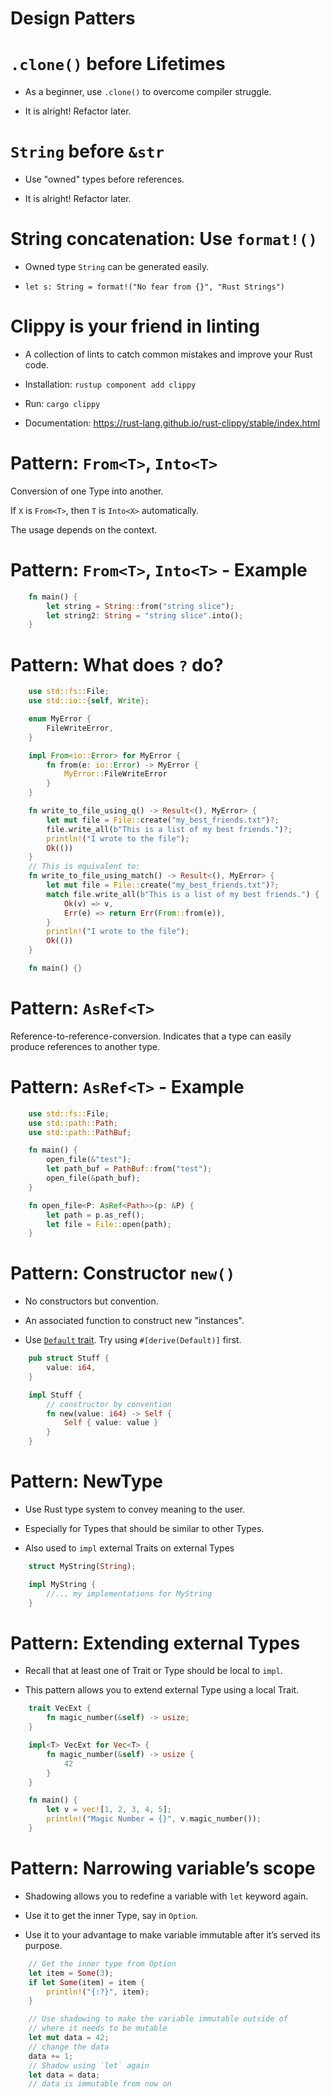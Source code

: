 # Design Patters

`.clone()` before Lifetimes
===========================

-   As a beginner, use `.clone()` to overcome compiler struggle.

-   It is alright! Refactor later.

`String` before `&str`
======================

-   Use "owned" types before references.

-   It is alright! Refactor later.

String concatenation: Use `format!()`
=====================================

-   Owned type `String` can be generated easily.

-   `let s: String = format!("No fear from {}", "Rust Strings")`

Clippy is your friend in linting
================================

-   A collection of lints to catch common mistakes and improve your Rust
    code.

-   Installation: `rustup component add clippy`

-   Run: `cargo clippy`

-   Documentation:
    <https://rust-lang.github.io/rust-clippy/stable/index.html>

Pattern: `From<T>`, `Into<T>`
=============================

Conversion of one Type into another.

If `X` is `From<T>`, then `T` is `Into<X>` automatically.

The usage depends on the context.

Pattern: `From<T>`, `Into<T>` - Example
=======================================

```rust
    fn main() {
        let string = String::from("string slice");
        let string2: String = "string slice".into();
    }
```
Pattern: What does `?` do?
==========================

```rust
    use std::fs::File;
    use std::io::{self, Write};

    enum MyError {
        FileWriteError,
    }

    impl From<io::Error> for MyError {
        fn from(e: io::Error) -> MyError {
            MyError::FileWriteError
        }
    }

    fn write_to_file_using_q() -> Result<(), MyError> {
        let mut file = File::create("my_best_friends.txt")?;
        file.write_all(b"This is a list of my best friends.")?;
        println!("I wrote to the file");
        Ok(())
    }
    // This is equivalent to:
    fn write_to_file_using_match() -> Result<(), MyError> {
        let mut file = File::create("my_best_friends.txt")?;
        match file.write_all(b"This is a list of my best friends.") {
            Ok(v) => v,
            Err(e) => return Err(From::from(e)),
        }
        println!("I wrote to the file");
        Ok(())
    }

    fn main() {}
```
Pattern: `AsRef<T>`
===================

Reference-to-reference-conversion. Indicates that a type can easily
produce references to another type.

Pattern: `AsRef<T>` - Example
=============================
```rust
    use std::fs::File;
    use std::path::Path;
    use std::path::PathBuf;

    fn main() {
        open_file(&"test");
        let path_buf = PathBuf::from("test");
        open_file(&path_buf);
    }

    fn open_file<P: AsRef<Path>>(p: &P) {
        let path = p.as_ref();
        let file = File::open(path);
    }
```
Pattern: Constructor `new()`
============================

-   No constructors but convention.

-   An associated function to construct new "instances".

-   Use [`Default`
    trait](https://doc.rust-lang.org/stable/std/default/trait.Default.html).
    Try using `#[derive(Default)]` first.

<!-- -->
```rust
    pub struct Stuff {
        value: i64,
    }

    impl Stuff {
        // constructor by convention
        fn new(value: i64) -> Self {
            Self { value: value }
        }
    }
```

Pattern: NewType
================

-   Use Rust type system to convey meaning to the user.

-   Especially for Types that should be similar to other Types.

-   Also used to `impl` external Traits on external Types

<!-- -->
```rust
    struct MyString(String);

    impl MyString {
        //... my implementations for MyString
    }
```
Pattern: Extending external Types
=================================

-   Recall that at least one of Trait or Type should be local to `impl`.

-   This pattern allows you to extend external Type using a local Trait.

<!-- -->
```rust
    trait VecExt {
        fn magic_number(&self) -> usize;
    }

    impl<T> VecExt for Vec<T> {
        fn magic_number(&self) -> usize {
            42
        }
    }

    fn main() {
        let v = vec![1, 2, 3, 4, 5];
        println!("Magic Number = {}", v.magic_number());
    }
```
Pattern: Narrowing variable’s scope
===================================

-   Shadowing allows you to redefine a variable with `let` keyword
    again.

-   Use it to get the inner Type, say in `Option`.

-   Use it to your advantage to make variable immutable after it’s
    served its purpose.

<!-- -->
```rust
    // Get the inner type from Option
    let item = Some(3);
    if let Some(item) = item {
        println!("{:?}", item);
    }

    // Use shadowing to make the variable immutable outside of
    // where it needs to be mutable
    let mut data = 42;
    // change the data
    data += 1;
    // Shadow using `let` again
    let data = data;
    // data is immutable from now on
```
